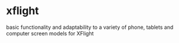 # xflight
basic functionality and adaptability to a variety of phone, tablets and computer screen models for XFlight
